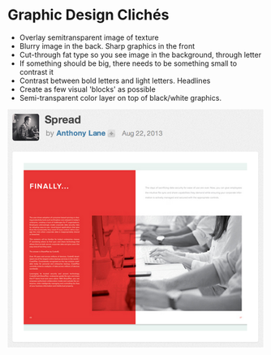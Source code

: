 # Graphic Design Clichés

- Overlay semitransparent image of texture
- Blurry image in the back. Sharp graphics in the front
- Cut-through fat type so you see image in the background, through letter
- If something should be big, there needs to be something small to contrast it
- Contrast between bold letters and light letters. Headlines
- Create as few visual 'blocks' as possible
- Semi-transparent color layer on top of black/white graphics.  

![](../images/1.png)
